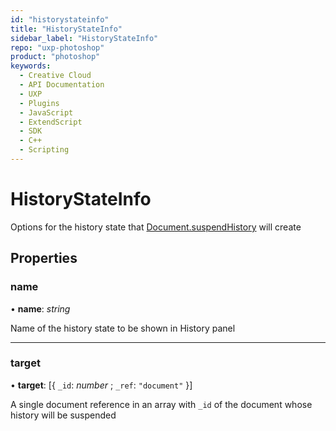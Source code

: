 ```yaml
---
id: "historystateinfo"
title: "HistoryStateInfo"
sidebar_label: "HistoryStateInfo"
repo: "uxp-photoshop"
product: "photoshop"
keywords:
  - Creative Cloud
  - API Documentation
  - UXP
  - Plugins
  - JavaScript
  - ExtendScript
  - SDK
  - C++
  - Scripting
---
```


# HistoryStateInfo

Options for the history state that [Document.suspendHistory](/ps_reference/classes/document/#suspendhistory) will create

## Properties

### name

• **name**: *string*

Name of the history state to be shown in History panel

___

### target

• **target**: [{ `_id`: *number* ; `_ref`: ``"document"``  }]

A single document reference in an array with `_id` of the document whose history will be suspended
